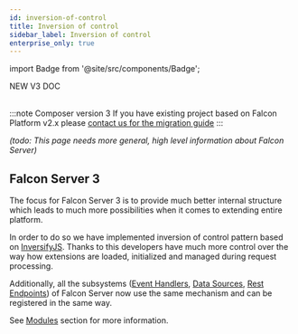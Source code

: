 ```yaml
---
id: inversion-of-control
title: Inversion of control
sidebar_label: Inversion of control
enterprise_only: true
---
```

import Badge from '@site/src/components/Badge';

<Badge variant="green">NEW V3 DOC</Badge><br/><br/>

:::note Composer version 3
If you have existing project based on Falcon Platform v2.x please [contact us for the migration guide](./platform/support/contact)
:::

_(todo: This page needs more general, high level information about Falcon Server)_

## Falcon Server 3

The focus for Falcon Server 3 is to provide much better internal structure which leads to much more possibilities when it comes to extending entire platform.

In order to do so we have implemented inversion of control pattern based on [InversifyJS](https://github.com/inversify/InversifyJS). Thanks to this developers have much more control over the way how extensions are loaded, initialized and managed during request processing.

Additionally, all the subsystems ([Event Handlers](../modules/common-services/event-handlers.md), [Data Sources](../modules/common-services/data-sources.md), [Rest Endpoints](../modules/common-services/rest-endpoints.md)) of Falcon Server now use the same mechanism and can be registered in the same way.

See [Modules](../modules/about.md) section for more information.
